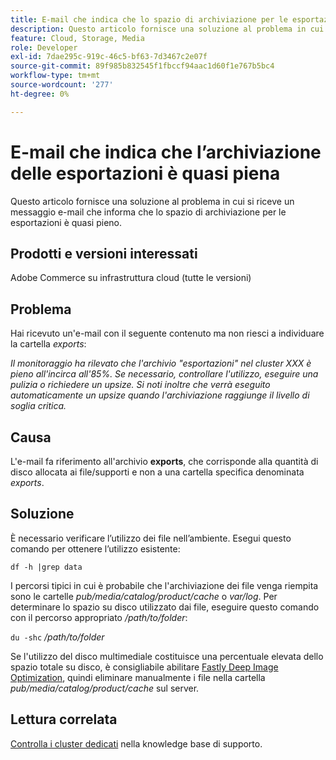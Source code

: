 ```yaml
---
title: E-mail che indica che lo spazio di archiviazione per le esportazioni è quasi pieno
description: Questo articolo fornisce una soluzione al problema in cui si riceve un messaggio e-mail che informa che lo spazio di archiviazione per le esportazioni è quasi pieno.
feature: Cloud, Storage, Media
role: Developer
exl-id: 7dae295c-919c-46c5-bf63-7d3467c2e07f
source-git-commit: 89f985b832545f1fbccf94aac1d60f1e767b5bc4
workflow-type: tm+mt
source-wordcount: '277'
ht-degree: 0%

---
```


# E-mail che indica che l’archiviazione delle esportazioni è quasi piena

Questo articolo fornisce una soluzione al problema in cui si riceve un messaggio e-mail che informa che lo spazio di archiviazione per le esportazioni è quasi pieno.

## Prodotti e versioni interessati

Adobe Commerce su infrastruttura cloud (tutte le versioni)

## Problema

Hai ricevuto un&#39;e-mail con il seguente contenuto ma non riesci a individuare la cartella *exports*:

*Il monitoraggio ha rilevato che l&#39;archivio &quot;esportazioni&quot; nel cluster XXX è pieno all&#39;incirca all&#39;85%.*
*Se necessario, controllare l&#39;utilizzo, eseguire una pulizia o richiedere un upsize.*
*Si noti inoltre che verrà eseguito automaticamente un upsize quando l&#39;archiviazione raggiunge il livello di soglia critica.*

## Causa

L&#39;e-mail fa riferimento all&#39;archivio **exports**, che corrisponde alla quantità di disco allocata ai file/supporti e non a una cartella specifica denominata *exports*.

## Soluzione

È necessario verificare l’utilizzo dei file nell’ambiente. Esegui questo comando per ottenere l’utilizzo esistente:

`df -h |grep data`

I percorsi tipici in cui è probabile che l&#39;archiviazione dei file venga riempita sono le cartelle *pub/media/catalog/product/cache* o *var/log*. Per determinare lo spazio su disco utilizzato dai file, eseguire questo comando con il percorso appropriato */path/to/folder*:

`du -shc` */path/to/folder*

Se l&#39;utilizzo del disco multimediale costituisce una percentuale elevata dello spazio totale su disco, è consigliabile abilitare [Fastly Deep Image Optimization](https://experienceleague.adobe.com/it/docs/commerce-cloud-service/user-guide/cdn/fastly-image-optimization#deep-image-optimization), quindi eliminare manualmente i file nella cartella *pub/media/catalog/product/cache* sul server.

## Lettura correlata

[Controlla i cluster dedicati](https://experienceleague.adobe.com/it/docs/commerce-cloud-service/user-guide/develop/storage/manage-disk-space#check-dedicated-clusters) nella knowledge base di supporto.

